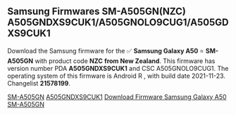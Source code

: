 <h2>Samsung Firmwares SM-A505GN(NZC) A505GNDXS9CUK1/A505GNOLO9CUG1/A505GDXS9CUK1</h2>
Download the Samsung firmware for the ✅ <strong>Samsung Galaxy A50 </strong> ⭐ <strong>SM-A505GN</strong> with product code <strong>NZC</strong> <strong> from New Zealand</strong>. This firmware has version number PDA <strong>A505GNDXS9CUK1</strong> and CSC A505GNOLO9CUG1. The operating system of this firmware is Android R , with build date 2021-11-23. Changelist <strong>21578199</strong>.


[SM-A505GN](https://samfirm.shop/samsung/model/SM-A505GN)
[A505GNDXS9CUK1](https://samfirm.shop/samsung/pda/A505GNDXS9CUK1)
[Download Firmware Samsung Galaxy A50 SM-A505GN](https://samfirm.shop/samsung/firmware/477089)
